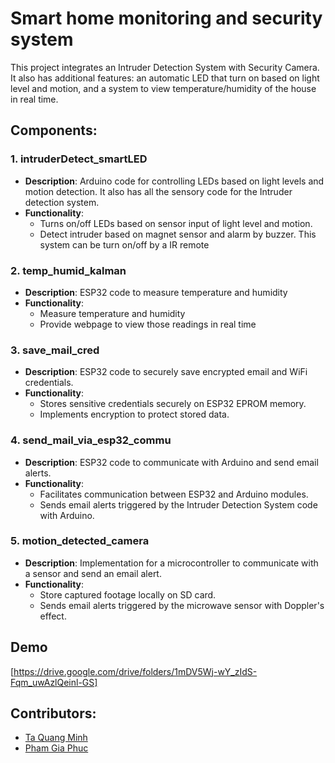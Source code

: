 # Smart home monitoring and security system

This project integrates an Intruder Detection System with Security Camera. It also has additional features: an automatic LED that turn on based on light level and motion, and a system to view temperature/humidity of the house in real time. 
## Components:

### 1. intruderDetect_smartLED

- **Description**: Arduino code for controlling LEDs based on light levels and motion detection. It also has all the sensory code for the Intruder detection system.
- **Functionality**:
  - Turns on/off LEDs based on sensor input of light level and motion.
  - Detect intruder based on magnet sensor and alarm by buzzer. This system can be turn on/off by a IR remote
    
### 2. temp_humid_kalman
- **Description**: ESP32 code to measure temperature and humidity
- **Functionality**:
  - Measure temperature and humidity
  - Provide webpage to view those readings in real time

### 3. save_mail_cred

- **Description**: ESP32 code to securely save encrypted email and WiFi credentials.
- **Functionality**:
  - Stores sensitive credentials securely on ESP32 EPROM memory.
  - Implements encryption to protect stored data.
  
### 4. send_mail_via_esp32_commu

- **Description**: ESP32 code to communicate with Arduino and send email alerts.
- **Functionality**:
  - Facilitates communication between ESP32 and Arduino modules.
  - Sends email alerts triggered by the Intruder Detection System code with Arduino.

### 5. motion_detected_camera

- **Description**: Implementation for a microcontroller to communicate with a sensor and send an email alert.
- **Functionality**:
  - Store captured footage locally on SD card.
  - Sends email alerts triggered by the microwave sensor with Doppler's effect.
  
## Demo
[https://drive.google.com/drive/folders/1mDV5Wj-wY_zIdS-Fqm_uwAzlQeinl-GS]

## Contributors:

- [Ta Quang Minh](https://github.com/mnhqut)
- [Pham Gia Phuc](https://github.com/Lib3Rt9)


